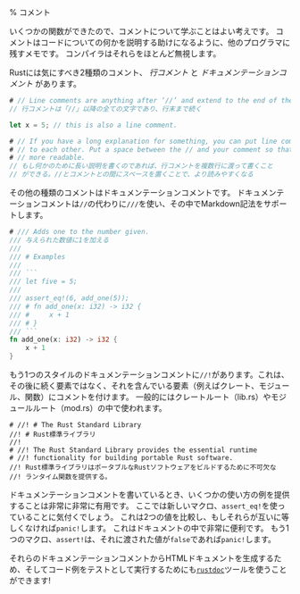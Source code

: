 % コメント
<!-- % Comments -->

<!-- Now that we have some functions, it’s a good idea to learn about comments. -->
<!-- Comments are notes that you leave to other programmers to help explain things -->
<!-- about your code. The compiler mostly ignores them. -->
いくつかの関数ができたので、コメントについて学ぶことはよい考えです。
コメントはコードについての何かを説明する助けになるように、他のプログラマに残すメモです。
コンパイラはそれらをほとんど無視します。

<!-- Rust has two kinds of comments that you should care about: *line comments* -->
<!-- and *doc comments*. -->
Rustには気にすべき2種類のコメント、 *行コメント* と *ドキュメンテーションコメント* があります。

```rust
# // Line comments are anything after ‘//’ and extend to the end of the line.
// 行コメントは「//」以降の全ての文字であり、行末まで続く

let x = 5; // this is also a line comment.

# // If you have a long explanation for something, you can put line comments next
# // to each other. Put a space between the // and your comment so that it’s
# // more readable.
// もし何かのために長い説明を書くのであれば、行コメントを複数行に渡って書くこと
// ができる。//とコメントとの間にスペースを置くことで、より読みやすくなる
```

<!-- The other kind of comment is a doc comment. Doc comments use `///` instead of -->
<!-- `//`, and support Markdown notation inside: -->
その他の種類のコメントはドキュメンテーションコメントです。
ドキュメンテーションコメントは`//`の代わりに`///`を使い、その中でMarkdown記法をサポートします。

```rust
# /// Adds one to the number given.
/// 与えられた数値に1を加える
///
/// # Examples
///
/// ```
/// let five = 5;
///
/// assert_eq!(6, add_one(5));
/// # fn add_one(x: i32) -> i32 {
/// #     x + 1
/// # }
/// ```
fn add_one(x: i32) -> i32 {
    x + 1
}
```

<!-- There is another style of doc comment, `//!`, to comment containing items (e.g. -->
<!-- crates, modules or functions), instead of the items following it. Commonly used -->
<!-- inside crates root (lib.rs) or modules root (mod.rs): -->
もう1つのスタイルのドキュメンテーションコメントに`//!`があります。これは、その後に続く要素ではなく、それを含んでいる要素（例えばクレート、モジュール、関数）にコメントを付けます。
一般的にはクレートルート（lib.rs）やモジュールルート（mod.rs）の中で使われます。

```
# //! # The Rust Standard Library
//! # Rust標準ライブラリ
//!
# //! The Rust Standard Library provides the essential runtime
# //! functionality for building portable Rust software.
//! Rust標準ライブラリはポータブルなRustソフトウェアをビルドするために不可欠な
//! ランタイム関数を提供する。
```

<!-- When writing doc comments, providing some examples of usage is very, very -->
<!-- helpful. You’ll notice we’ve used a new macro here: `assert_eq!`. This compares -->
<!-- two values, and `panic!`s if they’re not equal to each other. It’s very helpful -->
<!-- in documentation. There’s another macro, `assert!`, which `panic!`s if the -->
<!-- value passed to it is `false`. -->
ドキュメンテーションコメントを書いているとき、いくつかの使い方の例を提供することは非常に非常に有用です。
ここでは新しいマクロ、`assert_eq!`を使っていることに気付くでしょう。
これは2つの値を比較し、もしそれらが互いに等しくなければ`panic!`します。
これはドキュメントの中で非常に便利です。
もう1つのマクロ、`assert!`は、それに渡された値が`false`であれば`panic!`します。

<!-- You can use the [`rustdoc`](documentation.html) tool to generate HTML documentation -->
<!-- from these doc comments, and also to run the code examples as tests! -->
それらのドキュメンテーションコメントからHTMLドキュメントを生成するため、そしてコード例をテストとして実行するためにも[`rustdoc`](documentation.html)ツールを使うことができます!
